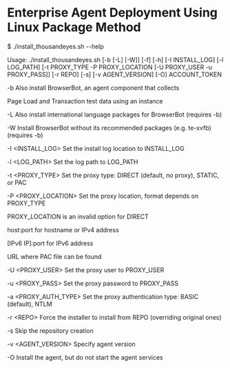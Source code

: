 # Enterprise Agent Deployment Using Linux Package Method

$ ./install\_thousandeyes.sh --help

Usage: ./install\_thousandeyes.sh \[-b \[-L] \[-W]] \[-f] \[-h] \[-I INSTALL\_LOG] \[-l LOG\_PATH] \[-t PROXY\_TYPE -P PROXY\_LOCATION \[-U PROXY\_USER -u PROXY\_PASS]] \[-r REPO] \[-s] \[-v AGENT\_VERSION] \[-O] ACCOUNT\_TOKEN

\-b Also install BrowserBot, an agent component that collects

Page Load and Transaction test data using an instance

\-L Also install international language packages for BrowserBot (requires -b)

\-W Install BrowserBot without its recommended packages (e.g. te-xvfb) (requires -b)

\-I \<INSTALL\_LOG> Set the install log location to INSTALL\_LOG

\-l \<LOG\_PATH> Set the log path to LOG\_PATH

\-t \<PROXY\_TYPE> Set the proxy type: DIRECT (default, no proxy), STATIC, or PAC

\-P \<PROXY\_LOCATION> Set the proxy location, format depends on PROXY\_TYPE

PROXY\_LOCATION is an invalid option for DIRECT

host:port for hostname or IPv4 address

\[IPv6 IP]:port for IPv6 address

URL where PAC file can be found

\-U \<PROXY\_USER> Set the proxy user to PROXY\_USER

\-u \<PROXY\_PASS> Set the proxy password to PROXY\_PASS

\-a \<PROXY\_AUTH\_TYPE> Set the proxy authentication type: BASIC (default), NTLM

\-r \<REPO> Force the installer to install from REPO (overriding original ones)

\-s Skip the repository creation

\-v \<AGENT\_VERSION> Specify agent version

\-O Install the agent, but do not start the agent services
